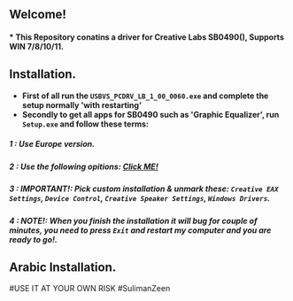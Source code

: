 ## Welcome!

#### * **This Repository conatins a driver for Creative Labs SB0490(), Supports WIN 7/8/10/11.**

## Installation.

- **First of all run the `USBVS_PCDRV_LB_1_00_0060.exe` and complete the setup normally 'with restarting'**
- **Secondly to get all apps for SB0490 such as 'Graphic Equalizer', run `Setup.exe` and follow these terms:**
##### 1 : **Use Europe version.**
##### 2 : **Use the following opitions: [Click ME!](https://i.imgur.com/asc3WzN.png)**
##### 3 : **IMPORTANT!: Pick custom installation & unmark these: `Creative EAX Settings`, `Device Control`, `Creative Speaker Settings`, `Windows Drivers`.**
##### 4 : **NOTE!: When you finish the installation it will bug for couple of minutes, you need to press `Exit` and restart my computer and you are ready to go!.**

## Arabic Installation.


#USE IT AT YOUR OWN RISK #SulimanZeen
